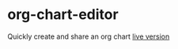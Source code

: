 # org-chart-editor
Quickly create and share an org chart
[live version](http://fullergalway.github.io/org-chart-editor/)
